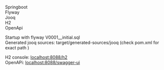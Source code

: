 Springboot <br>
Flyway <br>
Jooq<br>
H2<br>
OpenApi<br>

Startup with flyway V0001__initial.sql <br>
Generated jooq sources: target/generated-sources/jooq (check pom.xml for exact path ) <br>

H2 console: <a href="http://localhost:8088/h2">localhost:8088/h2</a> <br>
OpenAPi:  <a href="http://localhost:8088/swagger-ui/">localhost:8088/swagger-ui</a> <br>